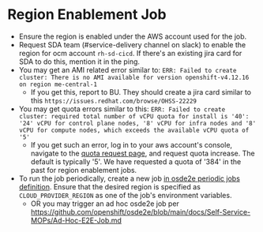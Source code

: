 # Region Enablement Job

- Ensure the region is enabled under the AWS account used for the job.
- Request SDA team (#service-delivery channel on slack) to enable the region for ocm account `rh-sd-cicd`. If there's an existing jira card for SDA to do this, mention it in the ping. 
- You may get an AMI related error similar to: `ERR: Failed to create cluster: There is no AMI available for version openshift-v4.12.16 on region me-central-1`
  - If you get this, report to BU. They should create a jira card similar to this `https://issues.redhat.com/browse/OHSS-22229`  
- You may get quota errors similar to this: `ERR: Failed to create cluster: required total number of vCPU quota for install is '40': '24' vCPU for control plane nodes, '8' vCPU for infra nodes and '8' vCPU for compute nodes, which exceeds the available vCPU quota of '5'` 
  - If you get such an error, log in to your aws account's console, navigate to the [quota request page](https://me-central-1.console.aws.amazon.com/servicequotas/home/services/ec2/quotas/L-34B43A08), and request quota increase. The default is typically '5'. We have requested a quota of '384' in the past for region enablement jobs. 
- To run the job periodically, create a new job [in osde2e periodic jobs definition](https://github.com/openshift/release/blob/master/ci-operator/jobs/openshift/osde2e/openshift-osde2e-main-periodics.yaml). Ensure that the desired region is specified as `CLOUD_PROVIDER_REGION` as one of the job's environment variables.  
  - OR you may trigger an ad hoc osde2e job per https://github.com/openshift/osde2e/blob/main/docs/Self-Service-MOPs/Ad-Hoc-E2E-Job.md
